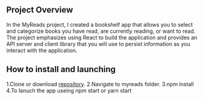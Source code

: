 ## Project Overview

In the MyReads project, I created a bookshelf app that allows you to select and categorize books you have read, are currently reading, or want to read. The project emphasizes using 
React to build the application and provides an API server and client library that you will use to persist information as you interact with the application.

## How to install and launching

1.Clone or download [repository](https://github.com/JiqiSun/myreads.git). 
2.Navigate to myreads folder.
3.npm install
4.To lanuch the app useing npm start or yarn start






